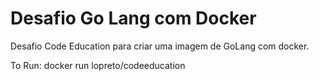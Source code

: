 # Desafio Go Lang com Docker

Desafio Code Education para criar uma imagem de GoLang com docker.

To Run: 
docker run lopreto/codeeducation

